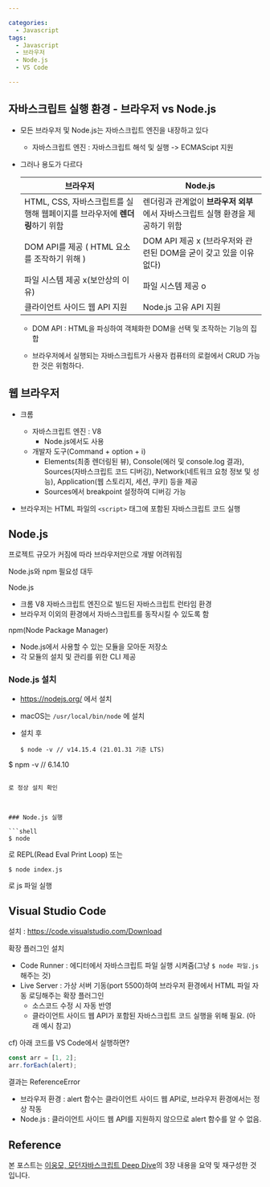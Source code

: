 ```yaml
---

categories:
  - Javascript
tags:
  - Javascript
  - 브라우저
  - Node.js
  - VS Code

---
```




## 자바스크립트 실행 환경 - 브라우저 vs Node.js

- 모든 브라우저 및 Node.js는 자바스크립트 엔진을 내장하고 있다
  
  - 자바스크립트 엔진 : 자바스크립트 해석 및 실행 -> ECMAScipt 지원
  
- 그러나 용도가 다르다

  | 브라우저                                                     | Node.js                                                      |
  | ------------------------------------------------------------ | ------------------------------------------------------------ |
  | HTML, CSS, 자바스크립트를 실행해 웹페이지를 브라우저에 **렌더링**하기 위함 | 렌더링과 관계없이 **브라우저 외부**에서 자바스크립트 실행 환경을 제공하기 위함 |
  | DOM API를 제공 ( HTML 요소를 조작하기 위해 )                 | DOM API 제공 x (브라우저와 관련된 DOM을 굳이 갖고 있을 이유 없다) |
  | 파일 시스템 제공 x(보안상의 이유)                            | 파일 시스템 제공 o                                           |
  | 클라이언트 사이드 웹 API 지원                                | Node.js 고유 API 지원                                        |

  - DOM API : HTML을 파싱하여 객체화한 DOM을 선택 및 조작하는 기능의 집합

  - 브라우저에서 실행되는 자바스크립트가 사용자 컴퓨터의 로컬에서 CRUD 가능한 것은 위험하다.



## 웹 브라우저

- 크롬
  - 자바스크립트 엔진 : V8
    - Node.js에서도 사용
  - 개발자 도구(Command + option + i)
    - Elements(최종 렌더링된 뷰), Console(에러 및 console.log 결과), Sources(자바스크립트 코드 디버깅), Network(네트워크 요청 정보 및 성능), Application(웹 스토리지, 세션, 쿠키) 등을 제공
    - Sources에서 breakpoint 설정하여 디버깅 가능

- 브라우저는 HTML 파일의 `<script>` 태그에 포함된 자바스크립트 코드 실행



## Node.js

프로젝트 규모가 커짐에 따라 브라우저만으로 개발 어려워짐

Node.js와 npm 필요성 대두

Node.js 

- 크롬 V8 자바스크립트 엔진으로 빌드된 자바스크립트 런타임 환경
- 브라우저 이외의 환경에서 자바스크립트를 동작시킬 수 있도록 함

npm(Node Package Manager)

- Node.js에서 사용할 수 있는 모듈을 모아둔 저장소
- 각 모듈의 설치 및 관리를 위한 CLI 제공



### Node.js 설치

- <https://nodejs.org/> 에서 설치

- macOS는 `/usr/local/bin/node` 에 설치

- 설치 후  
  
  ```shell
  $ node -v // v14.15.4 (21.01.31 기준 LTS)
$ npm -v // 6.14.10
  ```
  
  로 정상 설치 확인



### Node.js 실행

```shell
$ node
```

로 REPL(Read Eval Print Loop) 또는

```shell
$ node index.js
```

로 js 파일 실행



## Visual Studio Code

설치 : <https://code.visualstudio.com/Download>

확장 플러그인 설치

- Code Runner : 에디터에서 자바스크립트 파일 실행 시켜줌(그냥 `$ node 파일.js` 해주는 것)
- Live Server : 가상 서버 기동(port 5500)하여 브라우저 환경에서 HTML 파일 자동 로딩해주는 확장 플러그인
  - 소스코드 수정 시 자동 반영
  - 클라이언트 사이드 웹 API가 포함된 자바스크립트 코드 실행을 위해 필요. (아래 예시 참고)

cf) 아래 코드를 VS Code에서 실행하면?

```javascript
const arr = [1, 2];
arr.forEach(alert);
```

결과는 ReferenceError

- 브라우저 환경 : alert 함수는 클라이언트 사이드 웹 API로, 브라우저 환경에서는 정상 작동
- Node.js : 클라이언트 사이드 웹 API를 지원하지 않으므로 alert 함수를 알 수 없음.



## Reference

본 포스트는 [이웅모, 모던자바스크립트 Deep Dive](https://wikibook.co.kr/mjs/)의 3장 내용을 요약 및 재구성한 것입니다.

